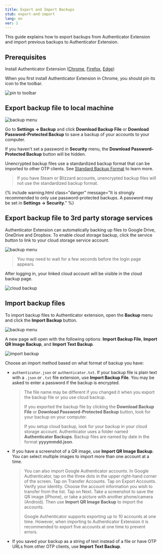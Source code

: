 ```yaml
---
title: Export and Import Backups
stub: export-and-import
lang: en
ver: 1
---
```


This guide explains how to export backups from Authenticator Extension and import previous backups to Authenticator Extension.

## Prerequisites

Install Authenticator Extension ([Chrome](https://chrome.google.com/webstore/detail/authenticator/bhghoamapcdpbohphigoooaddinpkbai), [Firefox](https://addons.mozilla.org/en-US/firefox/addon/auth-helper/), [Edge](https://microsoftedge.microsoft.com/addons/detail/ocglkepbibnalbgmbachknglpdipeoio))

When you first install Authenticator Extension in Chrome, you should pin its icon to the toolbar.

![pin to toolbar](/assets/quickstart/pin-to-toolbar.png)

## Export backup file to local machine

![backup menu](/assets/quickstart/backup-menu1.png)

Go to **Settings -> Backup** and click **Download Backup File** or **Download Password-Protected Backup** to save a backup of your accounts to your computer.

If you haven't set a password in **Security** menu, the **Download Password-Protected Backup** button will be hidden.

Unencrypted backup files use a standardized backup format that can be imported to other OTP clients. See [Standard Backup Format](https://authenticator.cc/docs/en/otp-backup) to learn more.

> If you have Steam or Blizzard accounts, unencrypted backup files will not use the standardized backup format.

{% include warning.html class="danger" message="It is strongly recommended to only use password-protected backups. A password may be set in **Settings -> Security**." %}

## Export backup file to 3rd party storage services

Authenticator Extension can automatically backing up files to Google Drive, OneDrive and Dropbox. To enable cloud storage backup, click the service button to link to your cloud storage service account.

![backup menu](/assets/quickstart/backup-menu2.png)

> You may need to wait for a few seconds before the login page appears.

After logging in, your linked cloud account will be visible in the cloud backup page.

![cloud backup](/assets/quickstart/cloud-backup.png)

## Import backup files

To import backup files to Authenticator extension, open the **Backup** menu and click the **Import Backup** button.

![backup menu](/assets/quickstart/backup-menu1.png)

A new page will open with the following options: **Import Backup File**, **Import QR Image Backup**, and **Import Text Backup**.

![import backup](/assets/quickstart/import-backup.png)

Choose an import method based on what format of backup you have:

- `authenticator.json` or `authenticator.txt`. If your backup file is plain text with a `.json` or `.txt` file extension, use **Import Backup File**. You may be asked to enter a password if the backup is encrypted.
   > The file name may be different if you changed it when you export the backup file or you use cloud backup.
   >
   > If you exported the backup file by clicking the **Download Backup File** or **Download Password-Protected Backup** button, look for your backup on your computer.
   >
   > If you setup cloud backup, look for your backup in your cloud storage account. Authenticator uses a folder named **Authenticator Backups**. Backup files are named by date in the format **yyyymmdd.json**.

- If you have a screenshot of a QR image, use **Import QR Image Backup**. You can select multiple images to import more than one account at a time.
   > You can also import Google Authenticator accounts. In Google Authenticator, tap on the three dots in the upper right-hand corner of the screen. Tap on Transfer Accounts. Tap on Export Accounts. Verify your identity. Choose the account information you wish to transfer from the list. Tap on Next. Take a screenshot to save the QR image \(iPhone\), or take a picture with another phone/camera \(Android\). Then use **Import QR Image Backup** to import the accounts.
   >
   > Google Authenticator supports exporting up to 10 accounts at one time. However, when importing to Authenticator Extension it is recommended to export five accounts at one time to prevent errors.

- If you saved your backup as a string of text instead of a file or have OTP URLs from other OTP clients, use **Import Text Backup**.
